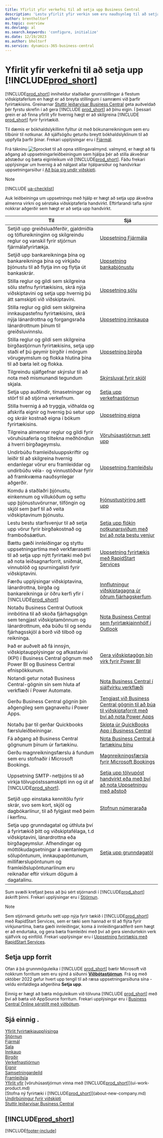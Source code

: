 ```yaml
---
title: Yfirlit yfir verkefni til að setja upp Business Central
description: 'Lestu yfirlit yfir verkin sem eru nauðsynleg til að setja upp, frumstilla og skilgreina Business Central eftir þínum þörfum.'
author: brentholtorf
ms.topic: overview
ms.devlang: al
ms.search.keywords: 'configure, initialize'
ms.date: 12/19/2023
ms.author: bholtorf
ms.service: dynamics-365-business-central
---
```

# <a name="overview-of-tasks-to-set-up-"></a>Yfirlit yfir verkefni til að setja upp [!INCLUDE[prod_short](includes/prod_short.md)]

[!INCLUDE[prod_short](includes/prod_short.md)] inniheldur staðlaðar grunnstillingar á flestum viðskiptaferlum en hægt er að breyta stillingum í samræmi við þarfir fyrirtækisins. Greinarnar [Stuttir leiðarvísar Business Central](quick-start-business-central.md) geta auðveldað þér fyrstu skrefin í að gera [!INCLUDE [prod_short](includes/prod_short.md)] að þínu eigin. Í þessari grein er að finna yfirlit yfir hvernig hægt er að skilgreina [!INCLUDE [prod_short](includes/prod_short.md)] fyrir fyrirtækið.

Til dæmis er bókhaldslykillinn fylltur út með bókunarreikningum sem eru tilbúnir til notkunar. Að sjálfsögðu geturðu breytt bókhaldslyklinum til að uppfylla þarfir þínar. Frekari upplýsingar eru í [Fjármál](finance.md).

Frá tákninu ![Sprocket til að opna stillingavalmynd.](media/ui-experience/settings_icon_small.png) valmynd, er hægt að fá aðgang að uppsetningarleiðbeiningum sem hjálpa þér að stilla ákveðnar aðstæður og bæta eiginleikum við [!INCLUDE[prod_short](includes/prod_short.md)]. Fáðu frekari upplýsingar um hvernig á að nálgast allar hjálparsíður og handvirkar uppsetningarsíður í [Að búa sig undir viðskipti](ui-get-ready-business.md).

> [!NOTE]
> [!INCLUDE [ua-checklist](includes/ua-checklist.md)]

Auk leiðbeininga um uppsetningu með hjálp er hægt að setja upp ákveðna almenna virkni og sérstaka viðskiptaferla handvirkt. Eftirfarandi tafla sýnir nokkrar aðgerðir sem hægt er að setja upp handvirkt.

| Til | Sjá |
| --- | --- |
| Setjið upp greiðsluaðferðir, gjaldmiðla og töflureikninginn og skilgreindu reglur og vanskil fyrir stjórnun fjármálafyrirtækja. |[Uppsetning Fjármála](finance-setup-finance.md) |
| Setjið upp bankareikninga þína og bankareikninga þína og virkjaðu þjónustu til að flytja inn og flytja út bankaskrár. |[Uppsetning bankaþjónustu](bank-setup-banking.md) |
| Stilla reglur og gildi sem skilgreina sölu stefnu fyrirtækisins, skrá nýja viðskiptavini og setja upp hvernig þú átt samskipti við viðskiptavini. |[Uppsetning sölu](sales-setup-sales.md) |
| Stilla reglur og gildi sem skilgreina innkaupastefnu fyrirtækisins, skrá nýja lánardrottna og forgangsraða lánardrottnum þínum til greiðsluvinnslu. |[Uppsetning innkaupa](purchasing-setup-purchasing.md) |
| Stilla reglur og gildi sem skilgreina birgðastjórnun fyrirtækisins, setja upp staði ef þú geymir birgðir í mörgum vörugeymslum og flokka hlutina þína til að bæta leit og flokka. |[Uppsetning birgða](inventory-setup-inventory.md) |
|Tilgreindu sjálfgefnar skýrslur til að nota með mismunandi tegundum skjala.|[Skýrsluval fyrir skjöl](across-report-selections.md)|
| Setja upp auðlindir, tímasetningar og störf til að stjórna verkefnum. |[Setja upp verkefnastjórnun](projects-setup-projects.md) |
| Stilla hvernig á að tryggja, viðhalda og afskrifa eignir og hvernig þú setur upp og skráir kostnað eigna í bókum fyrirtækisins. |[Uppsetning eigna](fa-setup.md) |
|Tilgreina almennar reglur og gildi fyrir vöruhúsaferla og tiltekna meðhöndlun á hverri birgðageymslu.|[Vöruhúsastjórnun sett upp](warehouse-setup-warehouse.md)|
|Undirbúðu framleiðsluuppskriftir og leiðir til að skilgreina hvernig endanlegar vörur eru framleiddar og undirbúðu véla- og vinnustöðvar fyrir að framkvæma nauðsynlegar aðgerðir.|[Uppsetning framleiðslu](production-configure-production-processes.md)|
|Komdu á staðlaðri þjónustu, einkennum og villukóðum og settu upp þjónustuvörurnar, tilföngin og skjöl sem þarf til að veita viðskiptavinum þjónustu.|[Þjónustustýring sett upp](service-setup-service.md)|
|Lestu bestu starfsvenjur til að setja upp vörur fyrir birgðakostnað og framboðsáætlun.|[Setja upp flókin notkunarsviðum með því að nota bestu venjur](set-up-complex-application-areas-using-best-practices.md)|
|Bættu gæði innleiðingar og styttu uppsetningartíma með verkfærasetti til að setja upp nýtt fyrirtæki með því að nota leiðsagnarforrit, sniðmát, vinnublöð og spurningalisti fyrir viðskiptavini.|[Uppsetning fyrirtækis með RapidStart Services](admin-set-up-a-company-with-rapidstart.md)|
|Færðu upplýsingar viðskiptavina, lánardrottna, birgða og bankareikninga úr öðru kerfi yfir í [!INCLUDE[prod_short](includes/prod_short.md)]|[Innflutningur viðskiptagagna úr öðrum fjárhagskerfum](across-import-data-configuration-packages.md).|
|Notaðu Business Central Outlook innbótina til að skoða fjárhagsgögn sem tengjast viðskiptamönnum og lánardrottnum, eða búðu til og sendu fjárhagsskjöl á borð við tilboð og reikninga.|[Nota Business Central sem fyrirtækjainnhólf í Outlook](admin-outlook.md)|
|Það er auðvelt að fá innsýn, viðskiptaupplýsingar og afkastavísi (KPI) í Business Central gögnum með Power BI og Business Central efnispökkunum.|[Gera viðskiptagögn þín virk fyrir Power BI](admin-powerbi.md)|
|Notandi getur notað Business Central-gögnin sín sem hluta af verkflæði í Power Automate.|[Nota Business Central í sjálfvirku verkflæði](across-how-use-financials-data-source-flow.md)|
|Gerðu Business Central gögnin þín aðgengileg sem gagnaveitu í Power Apps.|[Tengjast við Business Central gögnin til að búa til viðskiptaforrit með því að nota Power Apps](across-how-use-financials-data-source-powerapps.md)|
|Notaðu þar til gerðar Quickbooks færsluleiðbeiningar.|[Skipta úr QuickBooks App í Business Central](across-quickbooks-to-business-edition.md)|
|Fá aðgang að Business Central gögnunum þínum úr fartækinu.|[Nota Business Central á fartækinu þínu](install-mobile-app.md)|
|Gerðu magnreikningsfærslu á fundum sem eru stofnaðir í Microsoft Bookings.|[Magnreikningsfærsla fyrir Microsoft Bookings](finance-bookings.md)|
|Uppsetning SMTP-netþjóns til að virkja tölvupóstssamskipti inn og út af [!INCLUDE[prod_short](includes/prod_short.md)].| [Setja upp tölvupóst handvirkt eða með því að nota Uppsetningu með aðstoð](admin-how-setup-email.md)|
| Setjið upp einstaka kennitölu fyrir skrár, svo sem kort, skjöl og dagbókarlínur, til að fylgjast með þeim í kerfinu. |[Stofnun númeraraða](ui-create-number-series.md) |
|Setja upp grunndagatal og úthluta því á fyrirtækið þitt og viðskiptafélaga, t.d viðskiptavini, lánardrottna eða birgðageymslur. Afhendingar og móttökudagsetningar á væntanlegum sölupöntunum, innkaupapöntunum, millifærslupöntunum og framleiðslupöntunarlínum eru reiknaðar eftir virkum dögum á dagatalinu.|[Setja upp grunndagatöl](across-how-to-assign-base-calendars.md)|

Sum svæði krefjast þess að þú sért stjórnandi í [!INCLUDE[prod_short](includes/prod_short.md)] áskrift þinni. Frekari upplýsingar eru í [Stjórnun](admin-setup-and-administration.md).  

> [!NOTE]
> Sem stjórnandi geturðu sett upp nýja fyrir tækið í [!INCLUDE[prod_short](includes/prod_short.md)] með RapidStart Services, sem er tæki sem hannað er til að flýta fyrir virkjunartíma, bæta gæði innleiðingar, koma á innleiðingaraðferð sem hægt er að endurtaka, og gera bæta framleiðni með því að gera síendurtekin verk sjálfvirk og einföld. Frekari upplýsingar eru í [Uppsetning fyrirtækis með RapidStart Services](admin-set-up-a-company-with-rapidstart.md).

## <a name="set-up-apps"></a>Setja upp forrit

Ofan á þá grunnmöguleika í [!INCLUDE [prod_short](includes/prod_short.md)] bætir Microsoft við nokkrum forritum sem eru sýnd á síðunni [**Viðbótastjórnun**](https://businesscentral.dynamics.com/?page=2500). Frá og með október 2022 gefur hvert upp tengil til að ræsa uppsetningarsíðuna sína - veldu einfaldlega aðgerðina **Setja upp**.  

Einnig er hægt að bæta möguleikum við tölvuna [!INCLUDE [prod_short](includes/prod_short.md)] með því að bæta við AppSource forritum. Frekari upplýsingar eru í [Business Central Online sérstillt með viðbótum](ui-extensions.md).  

## <a name="see-also"></a>Sjá einnig .

[Yfirlit fyrirtækjaupplýsinga](admin-company-information.md)  
[Stjórnun](admin-setup-and-administration.md)  
[Fjármál](finance.md)  
[Sala](sales-manage-sales.md)  
[Innkaup](purchasing-manage-purchasing.md)  
[Birgðir](inventory-manage-inventory.md)  
[Verkefnastjórnun](projects-manage-projects.md)  
[Eignir](fa-manage.md)  
[Samsetningardeild](assembly-assemble-items.md)  
[Framleiðsla](production-manage-manufacturing.md)  
[Yfirlit yfir](design-details-warehouse-management.md)
[vöruhúsastjórnun vinna með [!INCLUDE[prod_short](includes/prod_short.md)]](ui-work-product.md)  
[Stofna ný fyrirtæki í [!INCLUDE[prod_short](includes/prod_short.md)]](about-new-company.md)  
[Undirbúningur fyrir viðskipti](ui-get-ready-business.md)  
[Stuttir leiðarvísar Business Central](quick-start-business-central.md)  

## [!INCLUDE[prod_short](includes/free_trial_md.md)]  

[!INCLUDE[footer-include](includes/footer-banner.md)]

